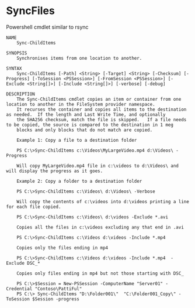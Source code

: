 # SyncFiles
Powershell cmdlet similar to rsync

    NAME
        Sync-ChildItems
        
    SYNOPSIS
        Synchronises items from one location to another.

    SYNTAX
        Sync-ChildItems [-Path] <String> [-Target] <String> [-Checksum] [-Progress] [-ToSession <PSSession>] [-FromSession <PSSession>] [-Exclude <String[]>] [-Include <String[]>] [-verbose] [-debug]

    DESCRIPTION
        The Sync-ChildItems cmdlet copies an item or container from one location to another in the FileSystem provider namespace.
        It recurses the container and copies all items to the destination as needed.  If the length and Last Write Time, and optionally
        the SHA256 checksum, match the file is skipped.   If a file needs to be copied, the source is compared to the destination in 1 meg
        blocks and only blocks that do not match are copied.
        
        Example 1: Copy a file to a destination folder
        
        PS C:\>Sync-ChildItems c:\Videos\MyLargeVideo.mp4 d:\Videos\ -Progress
        
        Will copy MyLargeVideo.mp4 file in c:\videos to d:\Videos\ and will display the progress as it goes.
        
        Example 2: Copy a folder to a destination folder
        
        PS C:\>Sync-ChildItems c:\Videos\ d:\Videos\ -Verbose
        
        Will copy the contents of c:\videos into d:\videos printing a line for each file copied.
        
        PS C:\>Sync-ChildItems c:\Videos\ d:\videos -Exclude *.avi
        
        Copies all the files in c:\videos excluding any that end in .avi
        
        PS C:\>Sync-ChildItems c:\Videos d:\videos -Include *.mp4
        
        Copies only the files ending in mp4 
        
        PS C:\>Sync-ChildItems c:\Videos d:\videos -Include *.mp4  -Exclude DSC_*
        
        Copies only files ending in mp4 but not those starting with DSC_
        
        PS C:\>$Session = New-PSSession -ComputerName "Server01" -Credential "Contoso\PattiFul"
        PS C:\> Sync-ChildItems "D:\Folder001\"  "C:\Folder001_Copy\" -ToSession $Session -progress

